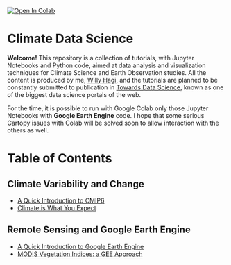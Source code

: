 [![Open In Colab](https://colab.research.google.com/assets/colab-badge.svg)](https://colab.research.google.com/github/willyhagi/climate-data-science)

# Climate Data Science

**Welcome!** This repository is a collection of tutorials, with Jupyter Notebooks and Python code, aimed at data analysis and visualization techniques for Climate Science and Earth Observation studies. All the content is produced by me, [Willy Hagi](https://linktr.ee/willyhagi), and the tutorials are planned to be constantly submitted to publication in [Towards Data Science](https://towardsdatascience.com/), known as one of the biggest data science portals of the web.   

For the time, it is possible to run with Google Colab only those Jupyter Notebooks with **Google Earth Engine** code. I hope that some serious Cartopy issues with Colab will be solved soon to allow interaction with the others as well.  


# Table of Contents 

## Climate Variability and Change
* [A Quick Introduction to CMIP6](https://towardsdatascience.com/a-quick-introduction-to-cmip6-e017127a49d3)
* [Climate is What You Expect](https://towardsdatascience.com/climate-is-what-you-expect-20c57da1ac24)

## Remote Sensing and Google Earth Engine
* [A Quick Introduction to Google Earth Engine](https://towardsdatascience.com/a-quick-introduction-to-google-earth-engine-c6a608c5febe)
* [MODIS Vegetation Indices: a GEE Approach](https://towardsdatascience.com/modis-vegetation-indices-a-gee-approach-f48e1259e462)
